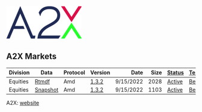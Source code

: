 [![A2X](https://github.com/Open-Markets-Initiative/Directory/blob/main/Organizations/A2X/Images/Logo.png)](https://www.a2x.co.za)


## A2X Markets

| Division | Data | Protocol | Version | Date | Size | [Status][Omi.Glossary.Status] | [Testing][Omi.Glossary.Testing] | Specification |
| --- | --- | --- | --- | ---: | ---: | --- | --- | --- |
| Equities | [Rtmdf][A2X.Equities.Rtmdf.Amd.v1.3.2.Dissector] | Amd | [1.3.2][A2X.Equities.Rtmdf.Amd.v1.3.2.Dissector] | 9/15/2022 | 2028 | [Active][Omi.Glossary.Status.Active] | [Beta][Omi.Glossary.Testing.Beta] | [url][A2X.Equities.Rtmdf.Amd.v1.3.2.Url] - [pdf][A2X.Equities.Rtmdf.Amd.v1.3.2.Pdf] |
| Equities | [Snapshot][A2X.Equities.Snapshot.Amd.v1.3.2.Dissector] | Amd | [1.3.2][A2X.Equities.Snapshot.Amd.v1.3.2.Dissector] | 9/15/2022 | 1103 | [Active][Omi.Glossary.Status.Active] | [Beta][Omi.Glossary.Testing.Beta] | [url][A2X.Equities.Snapshot.Amd.v1.3.2.Url] - [pdf][A2X.Equities.Snapshot.Amd.v1.3.2.Pdf] |


A2X: [website](https://www.a2x.co.za "Go to A2X Markets")


[Omi.Glossary.Status]: https://github.com/Open-Markets-Initiative/Directory/blob/main/Glossary/Status.md "Protocol Deployment Status"
[Omi.Glossary.Status.Active]: https://github.com/Open-Markets-Initiative/Directory/blob/main/Glossary/Status.md "Deployment Status: Protocol is in active production"
[Omi.Glossary.Status.Deprecated]: https://github.com/Open-Markets-Initiative/Directory/blob/main/Glossary/Status.md "Deployment Status: Protocol is no longer in active use"
[Omi.Glossary.Status.Future]: https://github.com/Open-Markets-Initiative/Directory/blob/main/Glossary/Status.md "Deployment Status: Protocol is not yet deployed to an active production environment"
[Omi.Glossary.Status.Unknown]: https://github.com/Open-Markets-Initiative/Directory/blob/main/Glossary/Status.md "Deployment Status: Protocol deployment status is unknown"
[Omi.Glossary.Status.Header]: https://github.com/Open-Markets-Initiative/Directory/blob/main/Glossary/Status.md "Deployment Status: Header only protocol provided for debugging"
[Omi.Glossary.Testing]: https://github.com/Open-Markets-Initiative/Directory/blob/main/Glossary/Testing.md "Protocol Testing Status"
[Omi.Glossary.Testing.Verified]: https://github.com/Open-Markets-Initiative/Directory/blob/main/Glossary/Testing.md "Testing Status: Protocol has been tested on live data"
[Omi.Glossary.Testing.Incomplete]: https://github.com/Open-Markets-Initiative/Directory/blob/main/Glossary/Testing.md "Testing Status: Protocol has been tested on live data but contains known issues"
[Omi.Glossary.Testing.Beta]: https://github.com/Open-Markets-Initiative/Directory/blob/main/Glossary/Testing.md "Testing Status: Protocol has not been tested and structure is speculative"
[Omi.Glossary.Testing.Untested]: https://github.com/Open-Markets-Initiative/Directory/blob/main/Glossary/Testing.md "Testing Status: Protocol has not been tested on live data"

[A2X.Equities.Rtmdf.Amd.v1.3.2.Dissector]: https://github.com/Open-Markets-Initiative/wireshark-lua/blob/main/A2X/A2X_Equities_Rtmdf_Amd_v1_3_2_Dissector.lua "A2X Equities Rtmdf Amd v1.3.2 Wireshark Dissector"
[A2X.Equities.Rtmdf.Amd.v1.3.2.Url]: https://www.a2x.co.za/?page_id=531 "A2X Markets 1.3.2 Url"
[A2X.Equities.Rtmdf.Amd.v1.3.2.Pdf]: https://github.com/Open-Markets-Initiative/Directory/blob/main/Organizations/A2X/Specifications/MarketData/A2X.Equities.MarketDataTechnicalSpecification.Amd.v1.3.2.pdf "A2X Markets 1.3.2 Pdf"
[A2X.Equities.Snapshot.Amd.v1.3.2.Dissector]: https://github.com/Open-Markets-Initiative/wireshark-lua/blob/main/A2X/A2X_Equities_Snapshot_Amd_v1_3_2_Dissector.lua "A2X Equities Snapshot Amd v1.3.2 Wireshark Dissector"
[A2X.Equities.Snapshot.Amd.v1.3.2.Url]: https://www.a2x.co.za/?page_id=531 "A2X Markets 1.3.2 Url"
[A2X.Equities.Snapshot.Amd.v1.3.2.Pdf]: https://github.com/Open-Markets-Initiative/Directory/blob/main/Organizations/A2X/Specifications/MarketData/A2X.Equities.MarketDataTechnicalSpecification.Amd.v1.3.2.pdf "A2X Markets 1.3.2 Pdf"
